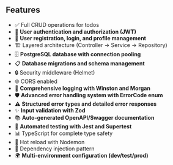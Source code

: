 ## Features

- ✅ Full CRUD operations for todos
- 🔐 **User authentication and authorization (JWT)**
- 👤 **User registration, login, and profile management**
- 🏗️ Layered architecture (Controller → Service → Repository)
- 🗄️ **PostgreSQL database with connection pooling**
- 📋 **Database migrations and schema management**
- 🔒 Security middleware (Helmet)
- 🌐 CORS enabled
- 📝 **Comprehensive logging with Winston and Morgan**
- 🛡️ **Advanced error handling system with ErrorCode enum**
- ⚠️ **Structured error types and detailed error responses**
- ✨ **Input validation with Zod**
- 📚 **Auto-generated OpenAPI/Swagger documentation**
- 🧪 **Automated testing with Jest and Supertest**
- 📊 TypeScript for complete type safety
- 🚀 Hot reload with Nodemon
- 🔄 Dependency injection pattern
- 🌍 **Multi-environment configuration (dev/test/prod)**
